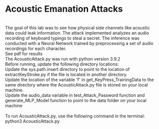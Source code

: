 # Acoustic Emanation Attacks
<br />
The goal of this lab was to see how physical side channels like acoustic data could leak information. The attack implemented analyzes an audio recording of keyboard typings to steal a secret. The inference was conducted with a Neural Network trained by preprocessing a set of audio recordings for each character. 
<br />
See pdf for results <br />
The AcousticAttack.py was run with python version 3.9.2 <br />
Before running, update the following directory locations: <br />
Update the sys.path.insert directory to point to the location of extractKeyStroke.py if the file is located in another directory. <br />
Update the location of the variable 'f' in get_KeyPress_TrainingData to the same directory where the AcousticAttack.py file is stored on your local machine. <br />
Update the audio_data variable in test_Attack_Password function and generate_MLP_Model function to point to the data folder on your local machine <br />
<br />
To run AcousticAttack.py, use the following command in the terminal: <br />
python3 AcousticAttack.py

